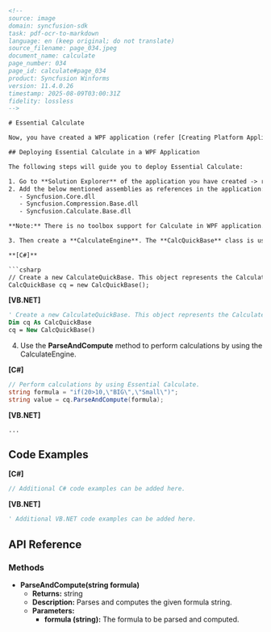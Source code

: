 ```html
<!-- 
source: image
domain: syncfusion-sdk
task: pdf-ocr-to-markdown
language: en (keep original; do not translate)
source_filename: page_034.jpeg
document_name: calculate
page_number: 034
page_id: calculate#page_034
product: Syncfusion Winforms
version: 11.4.0.26
timestamp: 2025-08-09T03:00:31Z
fidelity: lossless
-->

# Essential Calculate

Now, you have created a WPF application (refer [Creating Platform Application](https://www.syncfusion.com/documentation/windowsforms/platform-application)). This section illustrates how to deploy Essential Calculate into this WPF application.

## Deploying Essential Calculate in a WPF Application

The following steps will guide you to deploy Essential Calculate:

1. Go to **Solution Explorer** of the application you have created -> right-click **Reference** folder and then click **Add References**.
2. Add the below mentioned assemblies as references in the application:
   - Syncfusion.Core.dll
   - Syncfusion.Compression.Base.dll
   - Syncfusion.Calculate.Base.dll

**Note:** There is no toolbox support for Calculate in WPF application.

3. Then create a **CalculateEngine**. The **CalcQuickBase** class is used to create a CalculateEngine.

**[C#]**

```csharp
// Create a new CalculateQuickBase. This object represents the CalculateEngine.
CalcQuickBase cq = new CalcQuickBase();
```

**[VB.NET]**

```vb
' Create a new CalculateQuickBase. This object represents the CalculateEngine.
Dim cq As CalcQuickBase
cq = New CalcQuickBase()
```

4. Use the **ParseAndCompute** method to perform calculations by using the CalculateEngine.

**[C#]**

```csharp
// Perform calculations by using Essential Calculate.
string formula = "if(20>10,\"BIG\",\"Small\")";
string value = cq.ParseAndCompute(formula);
```

**[VB.NET]**

```
...
```

## Code Examples

**[C#]**

```csharp
// Additional C# code examples can be added here.
```

**[VB.NET]**

```vb
' Additional VB.NET code examples can be added here.
```

## API Reference

### Methods

- **ParseAndCompute(string formula)**
  - **Returns:** string
  - **Description:** Parses and computes the given formula string.
  - **Parameters:**
    - **formula (string):** The formula to be parsed and computed.

<!-- tags: [essential-calculate, wpf-application, solution-explorer, toolbox-support, calculateengine, calcquickbase, parseandcompute] keywords: [essential calculate, wpf application, add references, calculate engine, calcquickbase, parse and compute, c#, vb.net] -->
```
